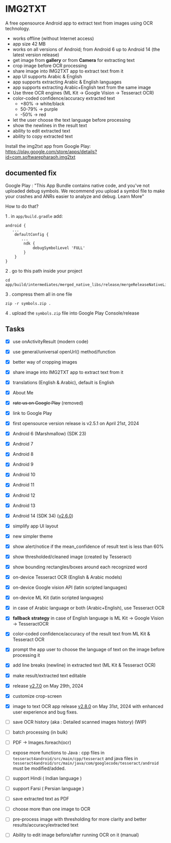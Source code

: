 # IMG2TXT

A free opensource Android app to extract text from images using OCR technology.

- works offline (without Internet access)
- app size 42 MB
- works on all versions of Android; from Android 6 up to Android 14 (the latest version release)
- get image from __gallery__ or from __Camera__ for extracting text
- crop image before OCR processing
- share image into IMG2TXT app to extract text from it
- app UI supports Arabic & English
- app supports extracting Arabic & English languages
- app supports extracting Arabic+English text from the same image
- Use three OCR engines (ML Kit -> Google Vision -> Tesseract OCR)
- color-coded confidence/accuracy extracted text
  - +80% -> white/black
  - 50-79% -> purple
  - -50% -> red
- let the user choose the text language before processing
- show the newlines in the result text
- ability to edit extracted text
- ability to copy extracted text

Install the img2txt app from Google Play:  
<https://play.google.com/store/apps/details?id=com.softwarepharaoh.img2txt>

## documented fix

Google Play : "This App Bundle contains native code, and you've not uploaded debug symbols. We recommend you upload a symbol file to make your crashes and ANRs easier to analyze and debug. Learn More"

How to do that?

1 . in `app/build.gradle` add:

```
android {
   ...
    defaultConfig {
       ...
        ndk {
            debugSymbolLevel 'FULL'
        }
    }
}
```

2 . go to this path inside your project

```
cd app/build/intermediates/merged_native_libs/release/mergeReleaseNativeLibs/out/lib
```

3 . compress them all in one file

```
zip -r symbols.zip .
```

4 . upload the `symbols.zip` file into Google Play Console/release

## Tasks

- [x] use onActivityResult (modern code)
- [x] use general/universal openUrl() method/function
- [x] better way of cropping images
- [x] share image into IMG2TXT app to extract text from it
- [x] translations (English & Arabic), default is English
- [x] About Me
- [x] ~~rate us on Google Play~~ (removed)
- [x] link to Google Play
- [x] first opensource version release is v2.5.1 on April 21st, 2024
- [x] Android 6 (Marshmallow) (SDK 23)
- [x] Android 7
- [x] Android 8
- [x] Android 9
- [x] Android 10
- [x] Android 11
- [x] Android 12
- [x] Android 13
- [x] Android 14 (SDK 34) ([v2.6.0](https://github.com/abanoubha/img2txt_app/releases/tag/2.6.0))
- [x] simplify app UI layout
- [x] new simpler theme
- [x] show alert/notice if the mean_confidence of result text is less than 60%
- [x] show thresholded/cleaned image (created by Tesseract)
- [x] show bounding rectangles/boxes around each recognized word
- [x] on-device Tesseract OCR (English & Arabic models)
- [x] on-device Google vision API (latin scripted languages)
- [x] on-device ML Kit (latin scripted languages)
- [x] in case of Arabic language or both (Arabic+English), use Tesseract OCR
- [x] __fallback strategy__ in case of English language is ML Kit -> Google Vision -> TesseractOCR
- [x] color-coded confidence/accuracy of the result text from ML Kit & Tesseract OCR
- [x] prompt the app user to choose the language of text on the image before processing it
- [x] add line breaks (newline) in extracted text (ML Kit & Tesseract OCR)
- [x] make result/extracted text editable
- [x] release [v2.7.0](https://github.com/abanoubha/img2txt_app/releases/tag/2.7.0) on May 29th, 2024
- [x] customize crop-screen
- [x] image to text OCR app release [v2.8.0](https://github.com/abanoubha/img2txt_app/releases/tag/2.8.0) on May 31st, 2024 with enhanced user experience and bug fixes.

- [ ] save OCR history (aka : Detailed scanned images history) (WIP)

- [ ] batch processing (in bulk)
- [ ] PDF -> Images.foreach(ocr)
- [ ] expose more functions to Java : cpp files in `tesseract4android/src/main/cpp/tesseract` and java files in `tesseract4android/src/main/java/com/googlecode/tesseract/android` must be modified/added.
- [ ] support Hindi ( Indian language )
- [ ] support Farsi ( Persian language )
- [ ] save extracted text as PDF
- [ ] choose more than one image to OCR
- [ ] pre-process image with thresholding for more clarity and better results/accuracy/extracted text
- [ ] Ability to edit image before/after running OCR on it (manual)
